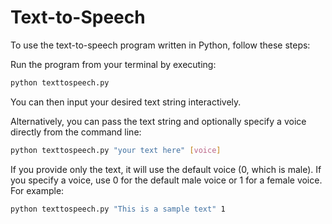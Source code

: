 # Text-to-Speech

To use the text-to-speech program written in Python, follow these steps:

Run the program from your terminal by executing:

```bash
python texttospeech.py
```
You can then input your desired text string interactively.

Alternatively, you can pass the text string and optionally specify a voice directly from the command line:
```bash
python texttospeech.py "your text here" [voice]
```

If you provide only the text, it will use the default voice (0, which is male).
If you specify a voice, use 0 for the default male voice or 1 for a female voice.
For example:

```bash
python texttospeech.py "This is a sample text" 1
```
